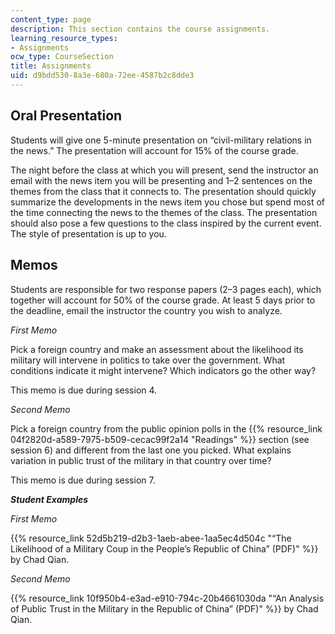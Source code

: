 ```yaml
---
content_type: page
description: This section contains the course assignments.
learning_resource_types:
- Assignments
ocw_type: CourseSection
title: Assignments
uid: d9bdd530-8a3e-680a-72ee-4587b2c8dde3
---
```


Oral Presentation 
------------------

Students will give one 5-minute presentation on “civil-military relations in the news.” The presentation will account for 15% of the course grade.

The night before the class at which you will present, send the instructor an email with the news item you will be presenting and 1–2 sentences on the themes from the class that it connects to. The presentation should quickly summarize the developments in the news item you chose but spend most of the time connecting the news to the themes of the class. The presentation should also pose a few questions to the class inspired by the current event. The style of presentation is up to you.

Memos
-----

Students are responsible for two response papers (2–3 pages each), which together will account for 50% of the course grade. At least 5 days prior to the deadline, email the instructor the country you wish to analyze.

_First Memo_

Pick a foreign country and make an assessment about the likelihood its military will intervene in politics to take over the government. What conditions indicate it might intervene? Which indicators go the other way?

This memo is due during session 4.

_Second Memo_

Pick a foreign country from the public opinion polls in the {{% resource_link 04f2820d-a589-7975-b509-cecac99f2a14 "Readings" %}} section (see session 6) and different from the last one you picked. What explains variation in public trust of the military in that country over time? 

This memo is due during session 7.

**_Student Examples_**

_First Memo_

{{% resource_link 52d5b219-d2b3-1aeb-abee-1aa5ec4d504c "“The Likelihood of a Military Coup in the People’s Republic of China” (PDF)" %}} by Chad Qian.

_Second Memo_

{{% resource_link 10f950b4-e3ad-e910-794c-20b4661030da "“An Analysis of Public Trust in the Military in the Republic of China” (PDF)" %}} by Chad Qian.